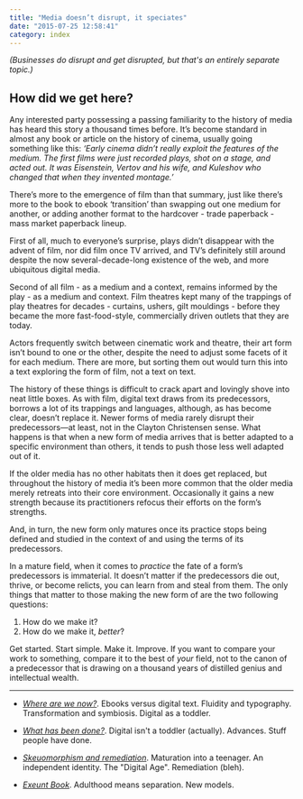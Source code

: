 ```yaml
---
title: "Media doesn’t disrupt, it speciates"
date: "2015-07-25 12:58:41"
category: index
---
```


*(Businesses do disrupt and get disrupted, but that's an entirely separate topic.)*

## How did we get here?

Any interested party possessing a passing familiarity to the history of
media has heard this story a thousand times before. It’s become standard
in almost any book or article on the history of cinema, usually going
something like this: *‘Early cinema didn’t really exploit the features
of the medium. The first films were just recorded plays, shot on a
stage, and acted out. It was Eisenstein, Vertov and his wife, and
Kuleshov who changed that when they invented montage.’*

There’s more to the emergence of film than that summary, just like
there’s more to the book to ebook ‘transition’ than swapping out one
medium for another, or adding another format to the hardcover - trade
paperback - mass market paperback lineup.

First of all, much to everyone’s surprise, plays didn’t disappear with
the advent of film, nor did film once TV arrived, and TV’s definitely
still around despite the now several-decade-long existence of the web,
and more ubiquitous digital media.

Second of all film - as a medium and a context, remains informed by the
play - as a medium and context. Film theatres kept many of the trappings
of play theatres for decades - curtains, ushers, gilt mouldings - before
they became the more fast-food-style, commercially driven outlets that
they are today.

Actors frequently switch between cinematic work and theatre, their art
form isn’t bound to one or the other, despite the need to adjust some
facets of it for each medium. There are more, but sorting them out would
turn this into a text exploring the form of film, not a text on text.

The history of these things is difficult to crack apart and lovingly
shove into neat little boxes. As with film, digital text draws from its
predecessors, borrows a lot of its trappings and languages, although, as
has become clear, doesn’t replace it. Newer forms of media rarely
disrupt their predecessors—at least, not in the Clayton Christensen
sense. What happens is that when a new form of media arrives that is
better adapted to a specific environment than others, it tends to push
those less well adapted out of it.

If the older media has no other habitats then it does get
replaced, but throughout the history of media it’s been more common that
the older media merely retreats into their core environment.
Occasionally it gains a new strength because its practitioners refocus
their efforts on the form’s strengths.

And, in turn, the new form only matures once its practice stops being
defined and studied in the context of and using the terms of its
predecessors.

In a mature field, when it comes to *practice* the fate of a form’s
predecessors is immaterial. It doesn’t matter if the predecessors die
out, thrive, or become relicts, you can learn from and steal from them.
The only things that matter to those making the new form of are the two
following questions:

1.  How do we make it?
2.  How do we make it, *better*?

Get started. Start simple. Make it. Improve. If you want to compare your work to
something, compare it to the best of *your* field, not to the canon of a
predecessor that is drawing on a thousand years of distilled genius and
intellectual wealth.

***

- *[Where are we now?](/Media_does_not_disrupt/Where_are_we_now.html)*. Ebooks versus digital text. Fluidity and typography. Transformation and symbiosis. Digital as a toddler.

- *[What has been done?](/Media_does_not_disrupt/What_has_been_done.html)*. Digital isn't a toddler (actually). Advances. Stuff people have done.

- *[Skeuomorphism and remediation](/Media_does_not_disrupt/Skeuomorphism_and_remediation.html)*. Maturation into a teenager. An independent identity. The "Digital Age". Remediation (bleh).

- *[Exeunt Book](/Media_does_not_disrupt/Exeunt_book.html)*. Adulthood means separation. New models.
